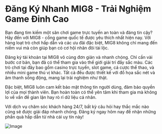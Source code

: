 # Đăng Ký Nhanh MIG8 - Trải Nghiệm Game Đỉnh Cao

Bạn đang tìm kiếm một sân chơi game trực tuyến an toàn và đáng tin cậy? Hãy đến với MIG8 - cổng game quốc tế được yêu thích nhất hiện nay. Với hàng loạt trò chơi hấp dẫn và các ưu đãi đặc biệt, MIG8 không chỉ mang đến niềm vui mà còn giúp bạn có cơ hội nhân đôi tài lộc.

Đăng ký tài khoản tại MIG8 vô cùng đơn giản và nhanh chóng. Chỉ cần vài bước cơ bản, bạn đã có thể tham gia vào thế giới giải trí đầy sắc màu. Các trò chơi tại đây bao gồm casino trực tuyến, slot game, cá cược thể thao, và nhiều mini game thú vị khác. Tất cả đều được thiết kế với đồ họa sắc nét và âm thanh sống động, mang lại trải nghiệm như thật.

Đặc biệt, MIG8 luôn cam kết bảo mật thông tin người dùng, đảm bảo quyền lợi của mọi thành viên. Bạn hoàn toàn có thể yên tâm khi tham gia mà không lo về vấn đề gian lận hay rò rỉ dữ liệu cá nhân.

Với dịch vụ chăm sóc khách hàng 24/7, bất kỳ câu hỏi hay thắc mắc nào cũng sẽ được giải đáp nhanh chóng. Đăng ký ngay hôm nay để nhận những phần quà hấp dẫn từ nhà cái uy tín này!

![Image](https://github.com/user-attachments/assets/bd51ea9f-0666-407b-a7a7-98ead6de688c)
